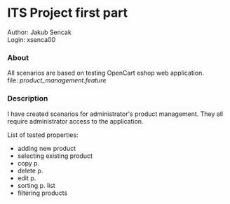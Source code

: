 ITS Project first part
======================

Author: Jakub Sencak  
Login:  xsenca00

### About
All scenarios are based on testing OpenCart eshop web application.  
file: *product_management.feature*

### Description
I have created scenarios for administrator's product management. They all require administrator access to the application.

List of tested properties:
* adding new product
* selecting existing product
* copy p.
* delete p.
* edit p.
* sorting p. list
* filtering products

